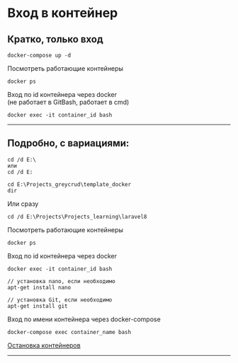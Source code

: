 # Вход в контейнер

## Кратко, только вход

    docker-compose up -d

Посмотреть работающие контейнеры

    docker ps

Вход по id контейнера через docker  
(не работает в GitBash, работает в cmd)

    docker exec -it container_id bash

    

---

## Подробно, с вариациями:

    cd /d E:\
    или
    cd /d E:
    
    cd E:\Projects_greycrud\template_docker
    dir

Или сразу

    cd /d E:\Projects\Projects_learning\laravel8

Посмотреть работающие контейнеры

    docker ps
    

Вход по id контейнера через docker

    docker exec -it container_id bash

    // установка nano, если необходимо
    apt-get install nano 

    // установка Git, если необходимо
    apt-get install git
    
Вход по имени контейнера через docker-compose

    docker-compose exec container_name bash

[Остановка контейнеров](./cmd_stop_container.md)



---



